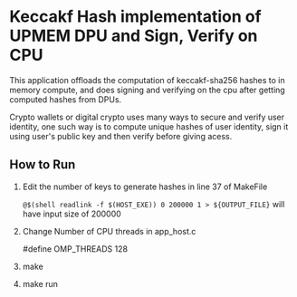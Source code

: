 Keccakf Hash implementation of UPMEM DPU and Sign, Verify on CPU
================================================================

This application offloads the computation of keccakf-sha256 hashes to in memory compute,
and does signing and verifying on the cpu after getting computed hashes from DPUs.

Crypto wallets or digital crypto uses many ways to secure and verify user identity, one
such way is to compute unique hashes of user identity, sign it using user's public key
and then verify before giving acess.


How to Run
----------
1. Edit the number of keys to generate hashes in line 37 of MakeFile

   ``@$(shell readlink -f $(HOST_EXE)) 0 200000 1 > ${OUTPUT_FILE}`` will have input size of 200000

2. Change Number of CPU threads in app_host.c

    #define OMP_THREADS 128  

3. make

4. make run
